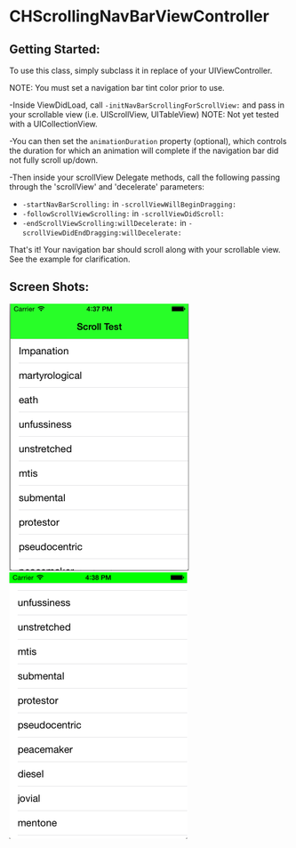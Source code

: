 CHScrollingNavBarViewController
===============================

Getting Started:
----------------

To use this class, simply subclass it in replace of your UIViewController. 

NOTE: You must set a navigation bar tint color prior to use. 

-Inside ViewDidLoad, call `-initNavBarScrollingForScrollView:` and pass in your scrollable view (i.e. UIScrollView, UITableView)
NOTE: Not yet tested with a UICollectionView. 

-You can then set the `animationDuration` property (optional), which controls the duration for which an animation will complete if the navigation bar did not fully scroll up/down. 

-Then inside your scrollView Delegate methods, call the following passing through the 'scrollView' and 'decelerate' parameters:
+ `-startNavBarScrolling:` in `-scrollViewWillBeginDragging:`
+ `-followScrollViewScrolling:` in `-scrollViewDidScroll:` 
+ `-endScrollViewScrolling:willDecelerate:` in `-scrollViewDidEndDragging:willDecelerate:` 

That's it! Your navigation bar should scroll along with your scrollable view. See the example for clarification.

Screen Shots:
-------------
![alt text](https://github.com/chetem/CHScrollingNavBarViewController/raw/master/Sample_Screenshots/Screen_shot_1.png "Screen Shot 1")
![alt text](https://github.com/chetem/CHScrollingNavBarViewController/raw/master/Sample_Screenshots/Screen_shot_2.png "Screen Shot 2")

